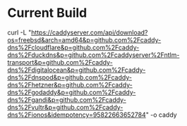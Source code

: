 # Current Build
curl -L "https://caddyserver.com/api/download?os=freebsd&arch=amd64&p=github.com%2Fcaddy-dns%2Fcloudflare&p=github.com%2Fcaddy-dns%2Fduckdns&p=github.com%2Fcaddyserver%2Fntlm-transport&p=github.com%2Fcaddy-dns%2Fdigitalocean&p=github.com%2Fcaddy-dns%2Fdnspod&p=github.com%2Fcaddy-dns%2Fhetzner&p=github.com%2Fcaddy-dns%2Fgodaddy&p=github.com%2Fcaddy-dns%2Fgandi&p=github.com%2Fcaddy-dns%2Fvultr&p=github.com%2Fcaddy-dns%2Fionos&idempotency=95822663652784" -o caddy

